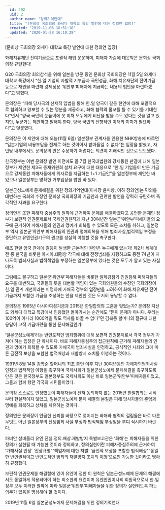 ```yaml
---
  id: 492
  uid: 2
  author_name: "정의기억연대"
  title: "[문희상 국회의장 와세다 대학교 특강 발언에 대한 정의연 입장]"
  created: "2019-11-06 18:51:10"
  updated: "2020-01-28 16:10:28"
---
```

\[문희상 국회의장 와세다 대학교 특강 발언에 대한 정의연 입장\] 

화해치유재단 잔여기금으로 포괄적 해법 운운하며, 
피해자 가슴에 대못박은 문희상 국회의장 규탄한다!

G20 국회의장 회의참석을 위해 일본을 방문 중인 문희상 국회의장은 11월 5일 와세다 대학교 특강에서 “한.일 기업의 자발적 기부금과 국민성금, 화해.치유재단의 잔여기금 등으로 재원을 마련해 강제징용.‘위안부’피해자에 지급하는 내용의 법안을 마련하겠다”고 밝혔다. 

문의장은 “피해 당사국의 선제적 입법을 통해 한.일 양국이 갈등 현안에 대해 포괄적으로 협의하고 양보할 수 있는 명분을 제공하고, 화해 협력의 물꼬를 틀 수 있기를 기대한다”면서 “양국 국민의 눈높이에 못 미쳐 모두에게 비난을 받을 수도 있다는 것을 알고 있지만, 누군가는 제안하고 말해야 한다. 양국 국민의 전향적인 이해와 지지가 필요하다”고 덧붙였다. 

문의장은 이 제안에 대해 오늘(11월 6일) 일본정부 관계자를 인용한 NHK방송에 따르면 “일본기업의 비용부담을 전제로 하는 것이어서 받아들일 수 없다”는 입장을 밝혔고, 자민당 내부에서도 문의장의 안은 수용하기 어렵다는 의견이 지배적인 것으로 보도됐다. 

한국정부는 이번 문의장 발언 이전에도 올 7월 한국대법원의 강제동원 판결에 대해 일본정부가 제안한 제3국 중재위원회 설치 요구에 대한 대응으로 “한.일 기업들이 만든 기금으로 강제동원 피해자들에게 위자료를 지급하는 1+1 기금안”을 일본정부에 제안한 바 있으나 일본정부는 명확한 거부입장을 밝힌 바 있다. 

일본군성노예제 문제해결을 위한 정의기억연대(이사장 윤미향, 이하 정의연)는 민의를 대변하는 국회의 수장인 문희상 국회의장의 기금안과 관련한 발언을 강력히 규탄하며 즉각적인 사과를 요구한다. 

정의연은 또한 피해자 중심주의 원칙에 근거하여 문제를 해결하겠다고 공언한 문재인 정부가 보편적 인권문제로서 국제인권원칙과 지난 30여년간 일본군‘위안부’피해자들의 요구에 근거하여 피해자들의 인권과 명예가 회복될 수 있도록 모든 조치를 취하고, 일본정부 역시 일본군‘위안부’피해자들의 인권과 명예회복을 위해 범죄사실,법적책임 부정을 중단하고 유엔인권기구의 권고를 성실히 이행할 것을 촉구한다. 

애초 한일 양국 관계에 갈등이 발생한 근본적인 원인은 누구에게 있는가!
제2차 세계대전 중 한국을 비롯한 아시아.태평양 각국에 대해 전쟁범죄를 자행하고도 종전 74년이 지나도록 범죄사실과 법적책임을 부정하는 일본정부에 있다는 것은 모두가 알고 있는 사실이다. 

그럼에도 불구하고 일본군‘위안부’피해자들을 비롯한 일제강점기 인권침해 피해자들의 요구를 대변하고, 국민들의 뜻을 대변할 책임이 있는 국회의원들의 수장인 국회의장이 한.일 관계 개선이라는 미명하에 가해국 정부의 입장만을 고려하여 화해.치유재단 잔여기금까지 포함한 기금을 조성하는 안을 제안한 것은 도저히 용납할 수 없다.

문의장은 1995년 아시아여성기금과 2015년 한일합의의 교훈을 잊었는가?
문의장 자신도 와세다 대학교 특강에서 인용했던 돌아가시는 순간에도 “돈이 문제가 아니다. 우리는 100억이 아니라 1000억을 줘도 역사를 바꿀 수 없다”던 김복동 할머니의 절규에 대한 응답이 고작 기금마련을 통한 문제해결인가! 

‘일본군성노예제’라는 반인도적인 범죄행위에 대해 보편적 인권문제로서 각국 정부가 가져야 하는 입장은 단 하나이다. 바로 피해자중심주의 접근원칙에 근거해 피해자들의 인권과 명예가 회복될 수 있도록 가해국이 범죄사실을 인정하고, 공식적인 사죄와 그에 따른 금전적 보상을 포함한 법적배상과 재발방지 조치를 이행하는 것이다. 

1991년 8월 14일 김학순 할머니의 최초 층언 이후 지난 30여년동안 가해자의범죄사실 인정과 법적책임 이행을 촉구하며 국제사회가 일본군성노예제 문제해결을 촉구하도록 만든 것은 한국정부도 일본정부도 국제사회도 아닌 바로 일본군‘위안부’피해자들이었고, 그들과 함께 했던 각국의 시민들이었다.

문의장 스스로도 인정했듯이 피해자들이 전혀 동의하지 않는 2015년 한일합의는 시작부터 현실적이지 않았고, 일본군성노예제 문제 해결의 본질은 피해 당사자들의 존엄과 명예를 회복하고 상처를 치유하는 것이다. 

정의연은 문의장이 언급한 신뢰를 바탕으로 맺어지는 화해와 협력의 걸림돌은 바로 다른 무엇도 아닌 일본정부의 전쟁범죄 사실 부정과 법적책임 부정임을 부디 직시하기 바란다. 

파비안 살비올리 유엔 진실.정의.배상.재발방지 특별보고관은 ‘화해’는 피해자들을 위한 정의가 실현될 때 가능한 것이라 정의하고, 정의실현이란 피해자중심주의에 근거하여 ‘가해사실 인정’ ‘진상규명’ ‘책임자에 대한 처벌‘ ’금전적 보상을 포함한 법적배상‘ ’동일한 반인권적이고 반인도적인 범죄의 재발방지 조치의 이행‘으로만 가능한 것이라고 명확히 규정했다. 

보편적 인권문제를 해결함에 있어 유엔이 정한 이 원칙은 일본군성노예제 문제의 해결에서도 동일하게 적용되어야 하는 최소한의 요건이며 유엔인권이사회 회원국으로서 한.일정부 모두 이러한 원칙에 따라 일본군‘위안부’피해자들을 위한 정의가 실현되도록 하는 의무가 있음을 명심해야 할 것이다. 

2019년 11월 6일
 일본군성노예제 문제해결을 위한 정의기억연대